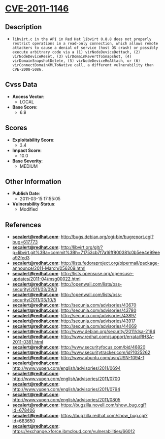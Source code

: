 
# [CVE-2011-1146](http://bugs.debian.org/cgi-bin/bugreport.cgi?bug=617773)

## Description

- `libvirt.c in the API in Red Hat libvirt 0.8.8 does not properly restrict operations in a read-only connection, which allows remote attackers to cause a denial of service (host OS crash) or possibly execute arbitrary code via a (1) virNodeDeviceDettach, (2) virNodeDeviceReset, (3) virDomainRevertToSnapshot, (4) virDomainSnapshotDelete, (5) virNodeDeviceReAttach, or (6) virConnectDomainXMLToNative call, a different vulnerability than CVE-2008-5086.`

## Cvss Data

- **Access Vector**:
  - LOCAL
- **Base Score**:
  - 6.9

## Scores

- **Exploitability Score**:
  - 3.4
- **Impact Score**:
  - 10.0
- **Base Severity**:
  - MEDIUM

## Other Information

- **Publish Date**:
  - 2011-03-15 17:55:05
- **Vulnerability Status**:
  - Modified

## References

- **secalert@redhat.com**: http://bugs.debian.org/cgi-bin/bugreport.cgi?bug=617773
- **secalert@redhat.com**: http://libvirt.org/git/?p=libvirt.git%3Ba=commit%3Bh=71753cb7f7a16ff800381c0b5ee4e99eea92fed3
- **secalert@redhat.com**: http://lists.fedoraproject.org/pipermail/package-announce/2011-March/056209.html
- **secalert@redhat.com**: http://lists.opensuse.org/opensuse-updates/2011-04/msg00022.html
- **secalert@redhat.com**: http://openwall.com/lists/oss-security/2011/03/09/3
- **secalert@redhat.com**: http://openwall.com/lists/oss-security/2011/03/10/5
- **secalert@redhat.com**: http://secunia.com/advisories/43670
- **secalert@redhat.com**: http://secunia.com/advisories/43780
- **secalert@redhat.com**: http://secunia.com/advisories/43897
- **secalert@redhat.com**: http://secunia.com/advisories/43917
- **secalert@redhat.com**: http://secunia.com/advisories/44069
- **secalert@redhat.com**: http://www.debian.org/security/2011/dsa-2194
- **secalert@redhat.com**: http://www.redhat.com/support/errata/RHSA-2011-0391.html
- **secalert@redhat.com**: http://www.securityfocus.com/bid/46820
- **secalert@redhat.com**: http://www.securitytracker.com/id?1025262
- **secalert@redhat.com**: http://www.ubuntu.com/usn/USN-1094-1
- **secalert@redhat.com**: http://www.vupen.com/english/advisories/2011/0694
- **secalert@redhat.com**: http://www.vupen.com/english/advisories/2011/0700
- **secalert@redhat.com**: http://www.vupen.com/english/advisories/2011/0794
- **secalert@redhat.com**: http://www.vupen.com/english/advisories/2011/0805
- **secalert@redhat.com**: https://bugzilla.novell.com/show_bug.cgi?id=678406
- **secalert@redhat.com**: https://bugzilla.redhat.com/show_bug.cgi?id=683650
- **secalert@redhat.com**: https://exchange.xforce.ibmcloud.com/vulnerabilities/66012
